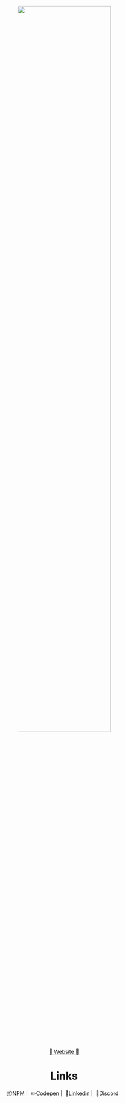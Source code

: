 <p align="center">
  <img width="70%" height="auto" src="https://www.benali.dev/hosting/githubDesk.PNG">
</p>
<p align="center">
<a href="https://www.benali.dev/">🤘 Website 🤘</a>
</p>
<h1 align="center">
 Links
</h1>
<div align="center">
  <a href="https://www.npmjs.com/~reanukeeves">📦NPM</a>&nbsp;|&nbsp;
  <a href="https://codepen.io/reanukeaves">✏️Codepen</a>&nbsp;|&nbsp;
  <a href="https://www.linkedin.com/in/soufiane-benali-b803161a6/">💼Linkedin</a>&nbsp;|&nbsp;
  <a href="https://discord.com/users/ReanuKeeves#2892">📢Discord</a>&nbsp;&nbsp;
  </div>
